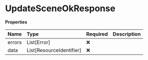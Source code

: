 # UpdateSceneOkResponse

**Properties**

| Name   | Type                     | Required | Description |
| :----- | :----------------------- | :------- | :---------- |
| errors | List[Error]              | ❌       |             |
| data   | List[ResourceIdentifier] | ❌       |             |

<!-- This file was generated by liblab | https://liblab.com/ -->
